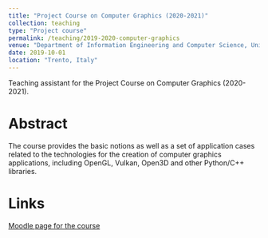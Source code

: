 ```yaml
---
title: "Project Course on Computer Graphics (2020-2021)"
collection: teaching
type: "Project course"
permalink: /teaching/2019-2020-computer-graphics
venue: "Department of Information Engineering and Computer Science, UniTN"
date: 2019-10-01
location: "Trento, Italy"
---
```


Teaching assistant for the Project Course on Computer Graphics (2020-2021).

Abstract
======

The course provides the basic notions as well as a set of application cases related to the technologies for the creation of computer graphics applications, including OpenGL, Vulkan, Open3D and other Python/C++ libraries.

Links
======

[Moodle page for the course](https://didatticaonline.unitn.it/dol/course/view.php?id=22152)
